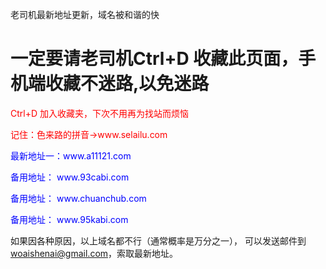 老司机最新地址更新，域名被和谐的快

<h1 style="red">一定要请老司机Ctrl+D 收藏此页面，手机端收藏不迷路,以免迷路</h1>
<p style="color:red">Ctrl+D 加入收藏夹，下次不用再为找站而烦恼 </p>
<p style="color:red">记住：色来路的拼音->www.selailu.com </p>
<p style="color:blue">最新地址一：www.a11121.com</p> 
<p style="color:blue">备用地址：	www.93cabi.com</p>  
<p style="color:blue">备用地址：	www.chuanchub.com</p> 
<p style="color:blue">备用地址：	www.95kabi.com</p> 


如果因各种原因，以上域名都不行（通常概率是万分之一），
可以发送邮件到  <a style="color:red">woaishenai@gmail.com</a>，索取最新地址。
